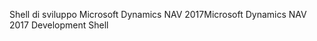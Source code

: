 <span data-ttu-id="e1f7c-101">Shell di sviluppo Microsoft Dynamics NAV 2017</span><span class="sxs-lookup"><span data-stu-id="e1f7c-101">Microsoft Dynamics NAV 2017 Development Shell</span></span>